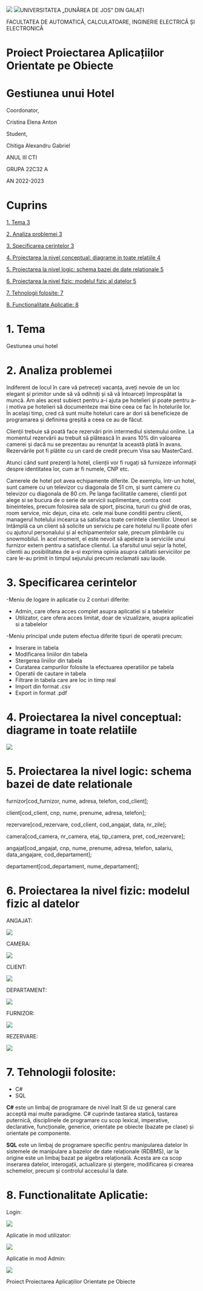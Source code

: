 ![](RackMultipart20230531-1-tlvwa1_html_fcaf71cc881cb8e8.jpg) ![](RackMultipart20230531-1-tlvwa1_html_5301af89b4f72d25.png)UNIVERSITATEA „DUNĂREA DE JOS" DIN GALAȚI

FACULTATEA DE AUTOMATICĂ, CALCULATOARE, INGINERIE ELECTRICĂ ȘI ELECTRONICĂ

# Proiect Proiectarea Aplicațiilor Orientate pe Obiecte

# Gestiunea unui Hotel

Coordonator,

Cristina Elena Anton

Student,

Chitiga Alexandru Gabriel

ANUL III CTI

GRUPA 22C32 A

AN 2022-2023

#
# **Cuprins**

[1. Tema 3](#_Toc136115918)

[2. Analiza problemei 3](#_Toc136115919)

[3. Specificarea cerintelor 3](#_Toc136115920)

[4. Proiectarea la nivel conceptual: diagrame in toate relatiile 4](#_Toc136115921)

[5. Proiectarea la nivel logic: schema bazei de date relationale 5](#_Toc136115922)

[6. Proiectarea la nivel fizic: modelul fizic al datelor 5](#_Toc136115923)

[7. Tehnologii folosite: 7](#_Toc136115924)

[8. Functionalitate Aplicatie: 8](#_Toc136115925)

# 1. Tema

Gestiunea unui hotel

# 2. Analiza problemei

Indiferent de locul în care vă petreceți vacanța, aveți nevoie de un loc elegant și primitor unde să vă odihniți și să vă întoarceți împrospătat la muncă. Am ales acest subiect pentru a-i ajuta pe hotelieri și poate pentru a-i motiva pe hotelieri să documenteze mai bine ceea ce fac în hotelurile lor. În același timp, cred că sunt multe hoteluri care ar dori să beneficieze de programarea și definirea greșită a ceea ce au de făcut.

Clienții trebuie să poată face rezervări prin intermediul sistemului online. La momentul rezervării au trebuit să plătească în avans 10% din valoarea camerei și dacă nu se prezentau au renunțat la această plată în avans. Rezervările pot fi plătite cu un card de credit precum Visa sau MasterCard.

Atunci când sunt prezenți la hotel, clienții vor fi rugați să furnizeze informații despre identitatea lor, cum ar fi numele, CNP etc.

Camerele de hotel pot avea echipamente diferite. De exemplu, într-un hotel, sunt camere cu un televizor cu diagonala de 51 cm, și sunt camere cu televizor cu diagonala de 80 cm. Pe langa facilitatile camerei, clientii pot alege si se bucura de o serie de servicii suplimentare, contra cost bineinteles, precum folosirea sala de sport, piscina, tururi cu ghid de oras, room service, mic dejun, cina etc. cele mai bune conditii pentru clienti, managerul hotelului incearca sa satisfaca toate cerintele clientilor. Uneori se întâmplă ca un client să solicite un serviciu pe care hotelul nu îl poate oferi cu ajutorul personalului și al echipamentelor sale, precum plimbările cu snowmobilul. În acel moment, el este nevoit să apeleze la serviciile unui furnizor extern pentru a satisface clientul. La sfarsitul unui sejur la hotel, clientii au posibilitatea de a-si exprima opinia asupra calitatii serviciilor pe care le-au primit in timpul sejurului precum reclamatii sau laude.

# 3. Specificarea cerintelor

-Meniu de logare in aplicatie cu 2 conturi diferite:

- Admin, care ofera acces complet asupra aplicatiei si a tabelelor
- Utilizator, care ofera acces limitat, doar de vizualizare, asupra aplicatiei si a tabelelor

-Meniu principal unde putem efectua diferite tipuri de operatii precum:

- Inserare in tabela
- Modificarea liniilor din tabela
- Stergerea liniilor din tabela
- Curatarea campurilor folosite la efectuarea operatiilor pe tabela
- Operatii de cautare in tabela
- Filtrare in tabela care are loc in timp real
- Import din format .csv
- Export in format .pdf

# 4. Proiectarea la nivel conceptual: diagrame in toate relatiile

![](images/4.png)

# 5. Proiectarea la nivel logic: schema bazei de date relationale

furnizor[cod\_furnizor, nume, adresa, telefon, cod\_client];

client[cod\_client, cnp, nume, prenume, adresa, telefon];

rezervare[cod\_rezervare, cod\_client, cod\_angajat, data, nr\_zile];

camera[cod\_camera, nr\_camera, etaj, tip\_camera, pret, cod\_rezervare];

angajat[cod\_angajat, cnp, nume, prenume, adresa, telefon, salariu, data\_angajare, cod\_departament];

departament[cod\_departament, nume\_departament];

# 6. Proiectarea la nivel fizic: modelul fizic al datelor

ANGAJAT:

![](images/6.1.png)

CAMERA:

![](images/6.2.png)

CLIENT:

![](images/6.3.png)

DEPARTAMENT:

![](images/6.4.png)

FURNIZOR:

![](images/6.5.png)

REZERVARE:

![](images/6.6.png)

# 7. Tehnologii folosite:

- C#
- SQL

**C#** este un limbaj de programare de nivel înalt SI de uz general care acceptă mai multe paradigme. C# cuprinde tastarea statică, tastarea puternică, disciplinele de programare cu scop lexical, imperative, declarative, funcționale, generice, orientate pe obiecte (bazate pe clase) și orientate pe componente.

**SQL** este un limbaj de programare specific pentru manipularea datelor în sistemele de manipulare a bazelor de date relaționale (RDBMS), iar la origine este un limbaj bazat pe algebra relațională. Acesta are ca scop inserarea datelor, interogații, actualizare și ștergere, modificarea și crearea schemelor, precum și controlul accesului la date.

# 8. Functionalitate Aplicatie:

Login:

![](images/8.1.png)

Aplicatie in mod utilizator:

![](images/8.2.png)

Aplicatie in mod Admin:

![](images/8.3.png)

Proiect Proiectarea Aplicațiilor Orientate pe Obiecte
